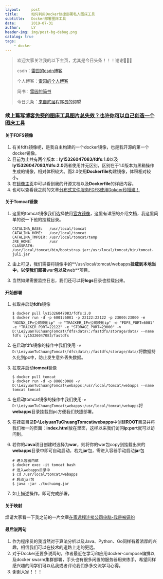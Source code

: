 ```yaml
---
layout:     post
title:      如何利用Docker快捷部署私人图床工具
subtitle:   Docker部署图床工具
date:       2019-07-31
author:     LY
header-img: img/post-bg-debug.png
catalog: true
tags:
    - docker
---
```


> 欢迎大家关注我的以下主页，尤其是今日头条！！！谢谢🙏🙏🙏
>
> csdn：[雷园的csdn博客](https://blog.csdn.net/leiyuan2580)
>
> 个人博客：[雷园的个人博客](https://imlcl.store)
>
> 简书：[雷园的简书](https://www.jianshu.com/u/016322e40e1f)
>
> 今日头条：[来自底层程序员的仰望](https://www.toutiao.com/c/user/6132192948/#mid=1616456407686158)

### 续上篇[写博客免费的图床工具图片总失效？也许你可以自己创造一个图床工具](https://imlcl.store/2019/07/31/写博客免费的图床工具图片总失效-也许你可以自己创造一个图床工具/)

#### 关于FDFS镜像

1. 有关fdfs镜像呢，是我自主构建的一个docker镜像，也是我开源的第一个docker镜像。
2. 目前为止共有两个版本：**ly15326047083/fdfs:1.0**以及**ly15326047083/fdfs:2.0**两者使用并无区别，区别在于1.0版本为黑箱操作生成的镜像，相对体积较大。而2.0使用**Dockerfile**构建镜像，体积相对较小。
3. 在[镜像主页](https://hub.docker.com/r/ly15326047083/fdfs)中可以看到我的开源文档以及**Dockerfile**的详细内容。
4. 也可以查看我之前的文章[分布式文件服务FDFS使用Dokcer秒搭建！](https://imlcl.store/2019/07/29/%E5%88%86%E5%B8%83%E5%BC%8F%E6%96%87%E4%BB%B6%E6%9C%8D%E5%8A%A1FDFS%E4%BD%BF%E7%94%A8Dokcer%E7%A7%92%E6%90%AD%E5%BB%BA/)

#### 关于Tomcat镜像

1. 这里的tomcat镜像我们选择使用[官方镜像](https://hub.docker.com/_/tomcat)，这里有详细的介绍文档，我这里简单的说一下他的挂载目录。

   ```properties
   CATALINA_BASE:   /usr/local/tomcat
   CATALINA_HOME:   /usr/local/tomcat
   CATALINA_TMPDIR: /usr/local/tomcat/temp
   JRE_HOME:        /usr
   CLASSPATH:       /usr/local/tomcat/bin/bootstrap.jar:/usr/local/tomcat/bin/tomcat-juli.jar
   ```

2. 由上可见，我们需要将镜像中的**/usr/local/tomcat/webapps**挂载到本地当中，以便我们部署**war**包以及**web**项目。

3. 当然如果需要监控日志，我们还可以将**logs**目录也挂载出来。

#### 开始部署

1. 拉取并启动**fdfs**镜像

   ```shell
   $ docker pull ly15326047083/fdfs:2.0
   $ docker run -d -p 6001:6001 -p 22122:22122 -p 23000:23000 -e "NGINX_IP=公网映射ip" -e "TRACKER_IP=公网映射ip" -e "FDFS_PORT=6001" -e "TRACKER_PORT=22122" -e "STORAGE_PORT=23000" -v D:\LeiyuanTuChuangTomcat\fdfs\data\:/fastdfs/storage/data/ --name fdfs ly15326047083/fastdfs
   ```

2. 在启动fdfs镜像的操作中我们使用 `-v D:\LeiyuanTuChuangTomcat\fdfs\data\:/fastdfs/storage/data/`将数据持久化到pc中，防止发生意外丢失数据。

3. 拉取并启动**tomcat**镜像

   ```shell
   $ docker pull tomcat
   $ docker run -d -p 8888:8080 -v D:\LeiyuanTuChuangTomcat\webapps:/usr/local/tomcat/webapps --name tomcat tomcat
   ```

4. 在启动tomcat镜像的操作中我们使用`-v D:\LeiyuanTuChuangTomcat\webapps:/usr/local/tomcat/webapps`将**webapps**目录挂载到pc方便我们快捷部署。

5. 在挂载目录**D:\LeiyuanTuChuangTomcat\webapps**中创建**ROOT**目录并将我们唯一的页面：**index.html**放在里面，这样以来我们访问**ip:port**就可以访问到。

6. 若你的**Java**项目创建时选择为**war**，则将你的war包copy到挂载出来的**webapps**目录中即可自动启动，若为**jar**包，需进入容器手动启动**jar**包

   ```shell
   # 进入容器内部
   $ docker exec -it tomcat bash
   # 进入webapps目录中
   $ cd /usr/local/tomcat/webapps
   # 启动jar包
   $ java -jar ./tuchuang.jar
   ```

7. 如上描述操作，即可完成部署。

#### 关于映射

烦请大家看一下我之前的一片文章[在家远程连接公司电脑-我是被逼的](https://imlcl.store/2019/01/21/在家远程连接公司电脑-我是被逼的/)

#### 最后说两句

1. 作为程序员的我当然对于算法分析以及Java、Python、Go同样有着浓厚的兴趣，相信我们可以在技术的道路上走的更远。
2. 对于Docker还要多说两句，作者最近在学习和应用docker-compose编排以及docker swarm集群部署，手头也有很多闲置的服务器用来练手，希望同样感兴趣的同学们可以私我或者评论我们多多交流学习心得。
3. 谢谢大家！！！